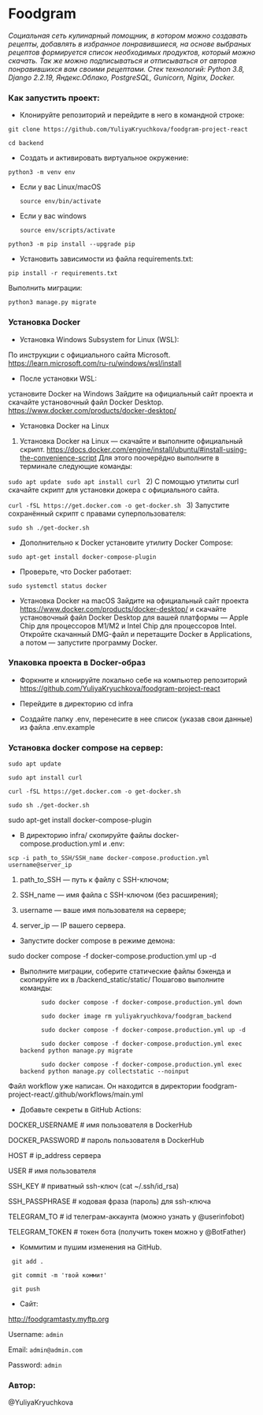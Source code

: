 # Foodgram

_Социальная сеть кулинарный помощник, в котором можно создавать рецепты,
добавлять в избранное понравившиеся, на основе выбраных рецептов формируется список необходимых продуктов,
который можно скачать. Так же можно подписываться и отписываться от авторов понравившихся вам своими рецептами.
Стек технологий: Python 3.8, Django 2.2.19, Яндекс.Облако, PostgreSQL, Gunicorn, Nginx, Docker._
### Как запустить проект:

* Клонируйте репозиторий и перейдите в него в командной строке:

```
git clone https://github.com/YuliyaKryuchkova/foodgram-project-react
```

```
cd backend
```

* Cоздать и активировать виртуальное окружение:

```
python3 -m venv env
```

* Если у вас Linux/macOS

    ```
    source env/bin/activate
    ```

* Если у вас windows

    ```
    source env/scripts/activate
    ```
  
```
python3 -m pip install --upgrade pip
```

* Установить зависимости из файла requirements.txt:

```
pip install -r requirements.txt
```

Выполнить миграции:

```
python3 manage.py migrate
```

### Установка Docker

* Установка Windows Subsystem for Linux (WSL):

По инструкции с официального сайта Microsoft.
https://learn.microsoft.com/ru-ru/windows/wsl/install

* После установки WSL: 

установите Docker на Windows
Зайдите на официальный сайт проекта и скачайте установочный файл Docker Desktop.
https://www.docker.com/products/docker-desktop/

* Установка Docker на Linux

1) Установка Docker на Linux — скачайте и выполните официальный скрипт.
https://docs.docker.com/engine/install/ubuntu/#install-using-the-convenience-script
Для этого поочерёдно выполните в терминале следующие команды:

`sudo apt update
`
`sudo apt install curl
` 
2) С помощью утилиты curl скачайте скрипт для установки докера с официального сайта.

`curl -fSL https://get.docker.com -o get-docker.sh
`
3) Запустите сохранённый скрипт с правами суперпользователя:

`sudo sh ./get-docker.sh
`
* Дополнительно к Docker установите утилиту Docker Compose:
 
`sudo apt-get install docker-compose-plugin
`
* Проверьте, что Docker работает:

`sudo systemctl status docker
`
* Установка Docker на macOS
Зайдите на официальный сайт проекта https://www.docker.com/products/docker-desktop/ и скачайте установочный файл Docker Desktop для вашей платформы — Apple Chip для процессоров M1/M2 и Intel Chip для процессоров Intel.
Откройте скачанный DMG-файл и перетащите Docker в Applications, а потом — запустите программу Docker.


### Упаковка проекта в Docker-образ

* Форкните и клонируйте локально себе на компьютер репозиторий 
https://github.com/YuliyaKryuchkova/foodgram-project-react
* Перейдите в директорию cd infra

* Создайте папку .env, перенесите в нее список (указав свои данные) из файла .env.example

### Установка docker compose на сервер:

`sudo apt update`

`sudo apt install curl`

`curl -fSL https://get.docker.com -o get-docker.sh`

`sudo sh ./get-docker.sh`

sudo apt-get install docker-compose-plugin

* В директорию infra/ скопируйте файлы docker-compose.production.yml и .env:

`scp -i path_to_SSH/SSH_name docker-compose.production.yml username@server_ip
`
1) path_to_SSH — путь к файлу с SSH-ключом;

2) SSH_name — имя файла с SSH-ключом (без расширения);

3) username — ваше имя пользователя на сервере;

4) server_ip — IP вашего сервера.

* Запустите docker compose в режиме демона:

sudo docker compose -f docker-compose.production.yml up -d

* Выполните миграции, соберите статические файлы бэкенда и скопируйте их в /backend_static/static/ Пошагово выполните команды:

            sudo docker compose -f docker-compose.production.yml down

            sudo docker image rm yuliyakryuchkova/foodgram_backend

            sudo docker compose -f docker-compose.production.yml up -d

            sudo docker compose -f docker-compose.production.yml exec backend python manage.py migrate

            sudo docker compose -f docker-compose.production.yml exec backend python manage.py collectstatic --noinput

Файл workflow уже написан. Он находится в директории foodgram-project-react/.github/workflows/main.yml

* Добавьте секреты в GitHub Actions:

DOCKER_USERNAME                # имя пользователя в DockerHub

DOCKER_PASSWORD                # пароль пользователя в DockerHub

HOST                           # ip_address сервера

USER                           # имя пользователя

SSH_KEY                        # приватный ssh-ключ (cat ~/.ssh/id_rsa)

SSH_PASSPHRASE                 # кодовая фраза (пароль) для ssh-ключа

TELEGRAM_TO                    # id телеграм-аккаунта (можно узнать у @userinfobot)

TELEGRAM_TOKEN                 # токен бота (получить токен можно у @BotFather)

* Коммитим и пушим изменения на GitHub.

` git add .`

` git commit -m 'твой коммит'`

` git push`

* Сайт:

http://foodgramtasty.myftp.org

Username: `admin`

Email: `admin@admin.com`

Password: `admin`

### Автор:

@YuliyaKryuchkova

